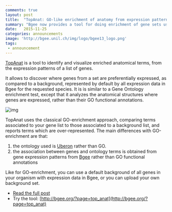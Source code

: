 ```yaml
---
comments: true
layout: post
title:  "TopAnat: GO-like enrichment of anatomy from expression patterns"
summary: "Bgee now provides a tool for doing enrichment of gene sets using anatomical expression annotated to Bgee"
date:   2015-11-25
categories: announcements
image: 'http://bgee.unil.ch/img/logo/bgee13_logo.png'
tags:
 - announcement
---
```


[TopAnat](http://bgee.org/?page=top_anat) is a tool to identify and visualize enriched anatomical terms, from the expression patterns of a list of genes.

It allows to discover where genes from a set are preferentially expressed, as compared to a background, represented by default by all expression data in Bgee for the requested species. It is is similar to a Gene Ontology enrichment test, except that it analyzes the anatomical structures where genes are expressed, rather than their GO functional annotations.

![img](https://bgeedb.files.wordpress.com/2015/11/topanat.jpg?w=640&h=295)


TopAnat uses the classical GO-enrichment approach, comparing terms associated to your gene list to those associated to a background list, and reports terms which are over-represented. The main differences with GO-enrichment are that:

 1. the ontology used is [Uberon](http://uberon.org) rather than GO. 
 2. the association between genes and ontology terms is obtained from gene expression patterns from [Bgee](http://bgee.org) rather than GO functional annotations

Like for GO-enrichment, you can use a default background of all genes in your organism with expression data in Bgee, or you can upload your own background set.


 * [Read the full post](https://bgeedb.wordpress.com/2015/11/24/topanat-go-like-enrichment-of-anatomical-terms-mapped-to-genes-by-expression-patterns/)
 * Try the tool: [http://bgee.org/?page=top_anat](http://bgee.org/?page=top_anat)


